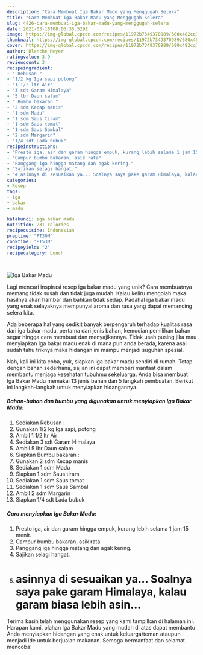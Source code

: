 ```yaml
---
description: "Cara Membuat Iga Bakar Madu yang Menggugah Selera"
title: "Cara Membuat Iga Bakar Madu yang Menggugah Selera"
slug: 4426-cara-membuat-iga-bakar-madu-yang-menggugah-selera
date: 2021-03-18T08:06:35.529Z
image: https://img-global.cpcdn.com/recipes/11972b7349370989/680x482cq70/iga-bakar-madu-foto-resep-utama.jpg
thumbnail: https://img-global.cpcdn.com/recipes/11972b7349370989/680x482cq70/iga-bakar-madu-foto-resep-utama.jpg
cover: https://img-global.cpcdn.com/recipes/11972b7349370989/680x482cq70/iga-bakar-madu-foto-resep-utama.jpg
author: Blanche Meyer
ratingvalue: 3.9
reviewcount: 3
recipeingredient:
- " Rebusan "
- "1/2 kg Iga sapi potong"
- "1 1/2 ltr Air"
- "3 sdt Garam Himalaya"
- "5 lbr Daun salam"
- " Bumbu bakaran "
- "2 sdm Kecap manis"
- "1 sdm Madu"
- "1 sdm Saus tiram"
- "1 sdm Saus tomat"
- "1 sdm Saus Sambal"
- "2 sdm Margarin"
- "1/4 sdt Lada bubuk"
recipeinstructions:
- "Presto iga, air dan garam hingga empuk, kurang lebih selama 1 jam 15 menit."
- "Campur bumbu bakaran, asik rata"
- "Panggang iga hingga matang dan agak kering."
- "Sajikan selagi hangat."
- "# asinnya di sesuaikan ya... Soalnya saya pake garam Himalaya, kalau garam biasa lebih asin..."
categories:
- Resep
tags:
- iga
- bakar
- madu

katakunci: iga bakar madu 
nutrition: 231 calories
recipecuisine: Indonesian
preptime: "PT30M"
cooktime: "PT53M"
recipeyield: "2"
recipecategory: Lunch

---
```



![Iga Bakar Madu](https://img-global.cpcdn.com/recipes/11972b7349370989/680x482cq70/iga-bakar-madu-foto-resep-utama.jpg)

Lagi mencari inspirasi resep iga bakar madu yang unik? Cara membuatnya memang tidak susah dan tidak juga mudah. Kalau keliru mengolah maka hasilnya akan hambar dan bahkan tidak sedap. Padahal iga bakar madu yang enak selayaknya mempunyai aroma dan rasa yang dapat memancing selera kita.



Ada beberapa hal yang sedikit banyak berpengaruh terhadap kualitas rasa dari iga bakar madu, pertama dari jenis bahan, kemudian pemilihan bahan segar hingga cara membuat dan menyajikannya. Tidak usah pusing jika mau menyiapkan iga bakar madu enak di mana pun anda berada, karena asal sudah tahu triknya maka hidangan ini mampu menjadi suguhan spesial.


Nah, kali ini kita coba, yuk, siapkan iga bakar madu sendiri di rumah. Tetap dengan bahan sederhana, sajian ini dapat memberi manfaat dalam membantu menjaga kesehatan tubuhmu sekeluarga. Anda bisa membuat Iga Bakar Madu memakai 13 jenis bahan dan 5 langkah pembuatan. Berikut ini langkah-langkah untuk menyiapkan hidangannya.

<!--inarticleads1-->

##### Bahan-bahan dan bumbu yang digunakan untuk menyiapkan Iga Bakar Madu:

1. Sediakan  Rebusan :
1. Gunakan 1/2 kg Iga sapi, potong
1. Ambil 1 1/2 ltr Air
1. Sediakan 3 sdt Garam Himalaya
1. Ambil 5 lbr Daun salam
1. Siapkan  Bumbu bakaran :
1. Gunakan 2 sdm Kecap manis
1. Sediakan 1 sdm Madu
1. Siapkan 1 sdm Saus tiram
1. Sediakan 1 sdm Saus tomat
1. Sediakan 1 sdm Saus Sambal
1. Ambil 2 sdm Margarin
1. Siapkan 1/4 sdt Lada bubuk




<!--inarticleads2-->

##### Cara menyiapkan Iga Bakar Madu:

1. Presto iga, air dan garam hingga empuk, kurang lebih selama 1 jam 15 menit.
1. Campur bumbu bakaran, asik rata
1. Panggang iga hingga matang dan agak kering.
1. Sajikan selagi hangat.
1. # asinnya di sesuaikan ya... Soalnya saya pake garam Himalaya, kalau garam biasa lebih asin...




Terima kasih telah menggunakan resep yang kami tampilkan di halaman ini. Harapan kami, olahan Iga Bakar Madu yang mudah di atas dapat membantu Anda menyiapkan hidangan yang enak untuk keluarga/teman ataupun menjadi ide untuk berjualan makanan. Semoga bermanfaat dan selamat mencoba!
